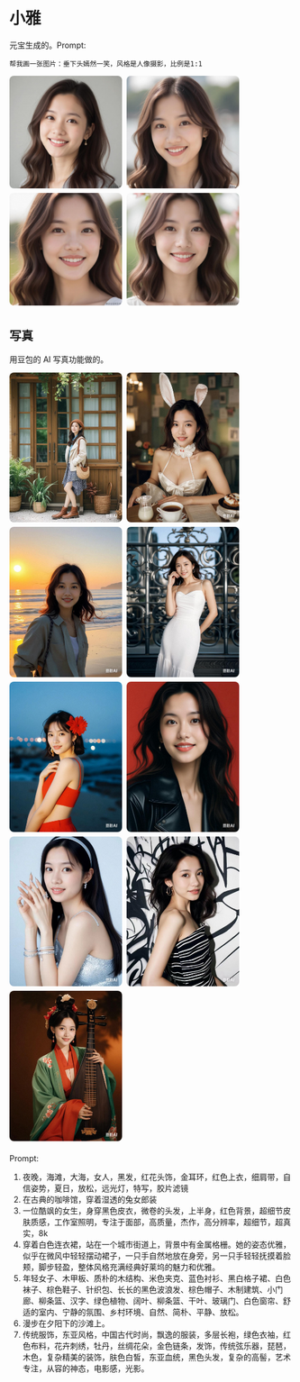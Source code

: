 # 小雅

元宝生成的。Prompt:
```
帮我画一张图片：垂下头嫣然一笑，风格是人像摄影，比例是1:1
```

<div style="display: flex; flex-wrap: wrap;">
  <img src='./1.png' style="margin: 0 8px 8px 0;width: 200px;height: 200px; border-radius: 8px;" />
  <img src='./2.png' style="margin: 0 8px 8px 0;width: 200px;height: 200px; border-radius: 8px;" />
  <img src='./3.png' style="margin: 0 8px 8px 0;width: 200px;height: 200px; border-radius: 8px;" />
  <img src='./4.png' style="margin: 0 8px 8px 0;width: 200px;height: 200px; border-radius: 8px;" />
</div>

## 写真
用豆包的 AI 写真功能做的。

<div style="display: flex; flex-wrap: wrap;">
  <img src='photo/5.png' style="margin: 0 8px 8px 0;width: 200px; border-radius: 8px;" />
  <img src='photo/2.png' style="margin: 0 8px 8px 0;width: 200px; border-radius: 8px;" />
  <img src='photo/6.png' style="margin: 0 8px 8px 0;width: 200px; border-radius: 8px;" />
  <img src='photo/4.png' style="margin: 0 8px 8px 0;width: 200px; border-radius: 8px;" />
  <img src='photo/1.png' style="margin: 0 8px 8px 0;width: 200px; border-radius: 8px;" />
  <img src='photo/3.png' style="margin: 0 8px 8px 0;width: 200px; border-radius: 8px;" />
  <img src='photo/9.jpg' style="margin: 0 8px 8px 0;width: 200px; border-radius: 8px;" />
  <img src='photo/8.jpg' style="margin: 0 8px 8px 0;width: 200px; border-radius: 8px;" />
  <img src='photo/7.png' style="margin: 0 8px 8px 0;width: 200px; border-radius: 8px;" />
</div>

Prompt:
1. 夜晚，海滩，大海，女人，黑发，红花头饰，金耳环，红色上衣，细肩带，自信姿势，夏日，放松，远光灯，特写，胶片滤镜
2. 在古典的咖啡馆，穿着湿透的兔女郎装
3. 一位酷飒的女生，身穿黑色皮衣，微卷的头发，上半身，红色背景，超细节皮肤质感，工作室照明，专注于面部，高质量，杰作，高分辨率，超细节，超真实，8k
4. 穿着白色连衣裙，站在一个城市街道上，背景中有金属格栅。她的姿态优雅，似乎在微风中轻轻摆动裙子，一只手自然地放在身旁，另一只手轻轻抚摸着脸颊，脚步轻盈，整体风格充满经典好莱坞的魅力和优雅。
5. 年轻女子、木甲板、质朴的木结构、米色夹克、蓝色衬衫、黑白格子裙、白色袜子、棕色鞋子、针织包、长长的黑色波浪发、棕色帽子、木制建筑、小门廊、柳条篮、汉字、绿色植物、阔叶、柳条篮、干叶、玻璃门、白色窗帘、舒适的室内、宁静的氛围、乡村环境、自然、简朴、平静、放松。
6. 漫步在夕阳下的沙滩上。
7. 传统服饰，东亚风格，中国古代时尚，飘逸的服装，多层长袍，绿色衣袖，红色布料，花卉刺绣，牡丹，丝绸花朵，金色链条，发饰，传统弦乐器，琵琶，木色，复杂精美的装饰，肤色白皙，东亚血统，黑色头发，复杂的高髻，艺术专注，从容的神态，电影感，光影。
<!-- 8. 兔女郎装，在街边 -->



